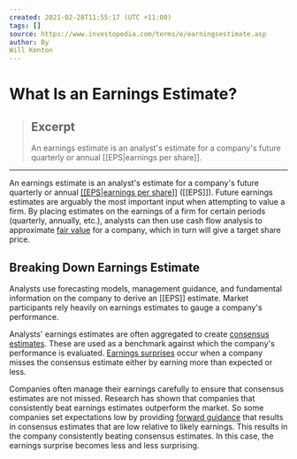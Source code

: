 ```yaml
---
created: 2021-02-28T11:55:17 (UTC +11:00)
tags: []
source: https://www.investopedia.com/terms/e/earningsestimate.asp
author: By
Will Kenton
---
```


# What Is an Earnings Estimate?

> ## Excerpt
> An earnings estimate is an analyst's estimate for a company's future quarterly or annual [[EPS|earnings per share]].

---
An earnings estimate is an analyst's estimate for a company's future quarterly or annual [[[EPS|earnings per share]]](https://www.investopedia.com/terms/e/eps.asp) ([[EPS]]). Future earnings estimates are arguably the most important input when attempting to value a firm. By placing estimates on the earnings of a firm for certain periods (quarterly, annually, etc.), analysts can then use cash flow analysis to approximate [fair value](https://www.investopedia.com/terms/f/fairvalue.asp) for a company, which in turn will give a target share price.

## Breaking Down Earnings Estimate

Analysts use forecasting models, management guidance, and fundamental information on the company to derive an [[EPS]] estimate. Market participants rely heavily on earnings estimates to gauge a company's performance.

Analysts' earnings estimates are often aggregated to create [consensus estimates](https://www.investopedia.com/terms/c/consensusestimate.asp). These are used as a benchmark against which the company's performance is evaluated. [Earnings surprises](https://www.investopedia.com/terms/e/earningssurprise.asp) occur when a company misses the consensus estimate either by earning more than expected or less. 

Companies often manage their earnings carefully to ensure that consensus estimates are not missed. Research has shown that companies that consistently beat earnings estimates outperform the market. So some companies set expectations low by providing [forward guidance](https://www.investopedia.com/terms/f/forward-guidance.asp) that results in consensus estimates that are low relative to likely earnings. This results in the company consistently beating consensus estimates. In this case, the earnings surprise becomes less and less surprising.
